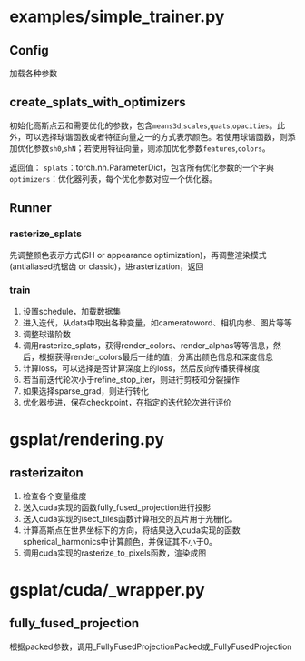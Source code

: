 # examples/simple_trainer.py
## Config
加载各种参数


## create_splats_with_optimizers
初始化高斯点云和需要优化的参数，包含`means3d`,`scales`,`quats`,`opacities`。此外，可以选择球谐函数或者特征向量之一的方式表示颜色。若使用球谐函数，则添加优化参数`sh0`,`shN`；若使用特征向量，则添加优化参数`features`,`colors`。

返回值：
`splats`：torch.nn.ParameterDict，包含所有优化参数的一个字典
`optimizers`：优化器列表，每个优化参数对应一个优化器。

##  Runner
### rasterize_splats

先调整颜色表示方式(SH or appearance optimization)，再调整渲染模式(antialiased抗锯齿 or classic)，进rasterization，返回

### train
1. 设置schedule，加载数据集
2. 进入迭代，从data中取出各种变量，如cameratoword、相机内参、图片等等
3. 调整球谐阶数
4. 调用rasterize_splats，获得render_colors、render_alphas等等信息，然后，根据获得render_colors最后一维的值，分离出颜色信息和深度信息
5. 计算loss，可以选择是否计算深度上的loss，然后反向传播获得梯度
6. 若当前迭代轮次小于refine_stop_iter，则进行剪枝和分裂操作
7. 如果选择sparse_grad，则进行转化
8. 优化器步进，保存checkpoint，在指定的迭代轮次进行评价

# gsplat/rendering.py

## rasterizaiton

1. 检查各个变量维度
2. 送入cuda实现的函数fully_fused_projection进行投影
3. 送入cuda实现的isect_tiles函数计算相交的瓦片用于光栅化。
4. 计算高斯点在世界坐标下的方向，将结果送入cuda实现的函数spherical_harmonics中计算颜色，并保证其不小于0。
5. 调用cuda实现的rasterize_to_pixels函数，渲染成图

# gsplat/cuda/_wrapper.py
## fully_fused_projection
根据packed参数，调用_FullyFusedProjectionPacked或_FullyFusedProjection







 